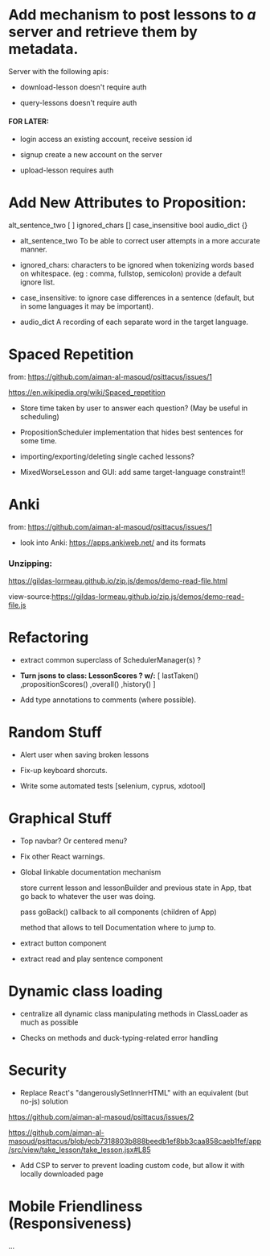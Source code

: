 # Add mechanism to post lessons to *a* server and retrieve them by metadata.

Server with the following apis:

* download-lesson
doesn't require auth

* query-lessons
doesn't require auth

#### FOR LATER:

* login
access an existing account, receive session id

* signup
create a new account on the server

* upload-lesson
requires auth

# Add New Attributes to Proposition:

alt_sentence_two [ ]
ignored_chars []
case_insensitive bool
audio_dict {}

* alt_sentence_two
To be able to correct user attempts in a more accurate manner.

* ignored_chars:
characters to be ignored when tokenizing words based on whitespace. (eg : comma, fullstop, semicolon)
provide a default ignore list.

* case_insensitive: to ignore case differences in a sentence (default, but in some languages it may be important).

* audio_dict
A recording of each separate word in the target language.


# Spaced Repetition

from: https://github.com/aiman-al-masoud/psittacus/issues/1

https://en.wikipedia.org/wiki/Spaced_repetition

* Store time taken by user to answer each question? (May be useful in scheduling)

* PropositionScheduler implementation that hides best sentences for some time.

* importing/exporting/deleting single cached lessons?

* MixedWorseLesson and GUI: add same target-language constraint!!

# Anki

from: https://github.com/aiman-al-masoud/psittacus/issues/1

* look into Anki: https://apps.ankiweb.net/ and its formats

### Unzipping:

https://gildas-lormeau.github.io/zip.js/demos/demo-read-file.html

view-source:https://gildas-lormeau.github.io/zip.js/demos/demo-read-file.js


# Refactoring

* extract common superclass of SchedulerManager(s) ?

* **Turn jsons to class: LessonScores ? w/:**
[ lastTaken() ,propositionScores() ,overall() ,history() ]

* Add type annotations to comments (where possible).

# Random Stuff

* Alert user when saving broken lessons

* Fix-up keyboard shorcuts.

* Write some automated tests
[selenium, cyprus, xdotool]

# Graphical Stuff

* Top navbar? Or centered menu?

* Fix other React warnings.

* Global linkable documentation mechanism 
    
    store current lesson and lessonBuilder and previous state in App, tbat go back to whatever the user was doing.

    pass goBack() callback to all components (children of App)

    method that allows to tell Documentation where to 
    jump to.

* extract button component 
* extract read and play sentence component 

# Dynamic class loading

* centralize all dynamic class manipulating methods in ClassLoader as much as possible

* Checks on methods and duck-typing-related error handling 

# Security

* Replace React's "dangerouslySetInnerHTML" with an equivalent (but no-js) solution

https://github.com/aiman-al-masoud/psittacus/issues/2

https://github.com/aiman-al-masoud/psittacus/blob/ecb7318803b888beedb1ef8bb3caa858caeb1fef/app/src/view/take_lesson/take_lesson.jsx#L85

* Add CSP to server to prevent loading custom code, but allow it with locally downloaded page

# Mobile Friendliness (Responsiveness)
...
